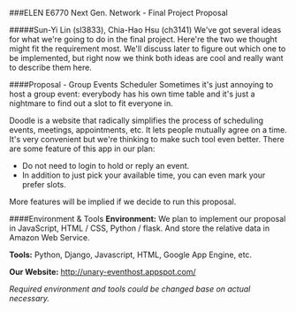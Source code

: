 ###ELEN E6770 Next Gen. Network - Final Project Proposal

#####Sun-Yi Lin (sl3833), Chia-Hao Hsu (ch3141)
We've got several ideas for what we're going to do in the final project. Here're the two we thought might fit the requirement most. We'll discuss later to figure out which one to be implemented, but right now we think both ideas are cool and really want to describe them here.

####Proposal - Group Events Scheduler
Sometimes it's just annoying to host a group event: everybody has his own time table and it's just a nightmare to find out a slot to fit everyone in.

Doodle is a website that radically simplifies the process of scheduling events, meetings, appointments, etc. It lets people mutually agree on a time. It's very convenient but we're thinking to make such tool even better. There are some feature of this app in our plan:

- Do not need to login to hold or reply an event.
- In addition to just pick your available time, you can even mark your prefer slots.

More features will be implied if we decide to run this proposal.

####Environment & Tools
**Environment:**
We plan to implement our proposal in JavaScript, HTML / CSS, Python / flask. And store the relative data in Amazon Web Service.

**Tools:**
Python, Django, Javascript, HTML, Google App Engine, etc.

**Our Website:**
http://unary-eventhost.appspot.com/

*Required environment and tools could be changed base on actual necessary.*

